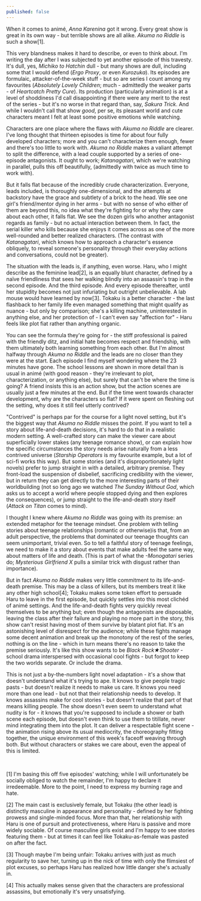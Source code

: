 ```yaml
---
published: false
---
```


When it comes to animé, *Anna Karenina* got it wrong. Every great show is great in its own way - but terrible shows are all alike. *Akuma no Riddle* is such a show[1].

This very blandness makes it hard to describe, or even to think about. I'm writing the day after I was subjected to yet another episode of this travesty. It's dull, yes, *Michiko to Hatchin* dull - but many shows are dull, including some that I would defend (*Ergo Proxy*, or even *Kurozuka*). Its episodes are formulaic, attacker-of-the-week stuff - but so are series I count among my favourites (*Absolutely Lovely Children*; much - admittedly the weaker parts - of *Heartcatch Pretty Cure*).  Its production (particularly animation) is at a level of shoddiness I'd call disappointing if there were any merit to the rest of the series - but it's no worse in that regard than, say, *Sakura Trick*. And while I wouldn't call that show *good*, per se, its pleasant world and cute characters meant I felt at least some positive emotions while watching.

Characters are one place where the flaws with *Akuma no Riddle* are clearer. I've long thought that thirteen episodes is time for about four fully developed characters; more and you can't characterize them enough, fewer and there's too little to work with. *Akuma no Riddle* makes a valiant attempt to split the difference, with a lead couple supported by a series of one-episode antagonists. It ought to work; *Katanagatari*, which we're watching in parallel, pulls this off beautifully, (admittedly with twice as much time to work with).

But it falls flat because of the incredibly crude characterization. Everyone, leads included, is thoroughly one-dimensional, and the attempts at backstory have the grace and subtlety of a brick to the head. We see one girl's friend/mentor dying in her arms - but with no sense of who either of them are beyond this, no idea what they're fighting for or why they care about each other, it falls flat. We see the dozen girls who another antagonist regards as family - but no actual interaction between them. In fact, the serial killer who kills because she enjoys it comes across as one of the more well-rounded and better realized characters. (The contrast with *Katanagatari*, which knows how to approach a character's essence obliquely, to reveal someone's personality through their everyday actions and conversations, could not be greater).

The situation with the leads is, if anything, even worse. Haru, who I might describe as the feminine lead[2], is an equally blunt character, defined by a naïve friendliness that sees her walking blindly into an assassin's trap in the second episode. And the third episode. And every episode thereafter, until her stupidity becomes not just infuriating but outright unbelievable. A lab mouse would have learned by now[3]. Tokaku is a better character - the last flashback to her family life even managed something that might qualify as nuance - but only by comparison; she's a killing machine, uninterested in anything else, and her protection of - I can't even say "affection for" - Haru feels like plot fiat rather than anything organic.

You can see the formula they're going for - the stiff professional is paired with the friendly ditz, and initial hate becomes respect and friendship, with them ultimately both learning something from each other. But I'm almost halfway through *Akuma no Riddle* and the leads are no closer than they were at the start. Each episode I find myself wondering where the 23 minutes have gone. The school lessons are shown in more detail than is usual in animé (with good reason - they're irrelevant to plot, characterization, or anything else), but surely that can't be where the time is going? A friend insists this is an action show, but the action scenes are usually just a few minutes at the end. But if the time went towards character development, why are the characters so flat? If it were spent on fleshing out the setting, why does it still feel utterly contrived? 

"Contrived" is perhaps par for the course for a light novel setting, but it's the biggest way that *Akuma no Riddle* misses the point. If you want to tell a story about life-and-death decisions, it's hard to do that in a realistic modern setting. A well-crafted story can make the viewer care about superficially lower stakes (any teenage romance show), or can explain how the specific circumstances the story needs arise naturally from a less contrived universe (*Starship Operators* is my favourite example, but a lot of sci-fi works this way). But some stories (and it's disproportionately light novels) prefer to jump straight in with a detailed, arbitrary premise. They front-load the suspension of disbelief, sacrificing credibility with the viewer, but in return they can get directly to the more interesting parts of their worldbuilding (not so long ago we watched *The Sunday Without God*, which asks us to accept a world where people stopped dying and then explores the consequences), or jump straight to the life-and-death story itself (*Attack on Titan* comes to mind).

I thought I knew where *Akuma no Riddle* was going with its premise: an extended metaphor for the teenage mindset. One problem with telling stories about teenage relationships (romantic or otherwise)is that, from an adult perspective, the problems that dominated our teenage thoughts can seem unimportant, trivial even. So to tell a faithful story of teenage feelings, we need to make it a story about events that make adults feel the same way, about matters of life and death. (This is part of what the *-Monogatari* series do; *Mysterious Girlfriend X* pulls a similar trick with disgust rather than importance). 

But in fact *Akuma no Riddle* makes very little commitment to its life-and-death premise. This may be a class of killers, but its members treat it like any other high school[4]; Tokaku makes some token effort to persuade Haru to leave in the first episode, but quickly settles into this most clichéd of animé settings. And the life-and-death fights very quickly reveal themselves to be anything but; even though the antagonists are disposable, leaving the class after their failure and playing no more part in the story, this show can't resist having most of them survive by blatant plot fiat. It's an astonishing level of disrespect for the audience; while these fights manage some decent animation and break up the monotony of the rest of the series, nothing is on the line - which in turn means there's no reason to take the premise seriously. It's like this show wants to be *Black Rock★Shooter* - school drama interspersed with occasional cool fights - but forgot to keep the two worlds separate. Or include the drama.

This is not just a by-the-numbers light novel adaptation - it's a show that doesn't understand what it's trying to ape. It knows to give people tragic pasts - but doesn't realize it needs to make us care. It knows you need more than one lead - but not that their relationship needs to develop. It knows assassins make for cool stories - but doesn't realize that part of that means killing people. The show doesn't even seem to understand what nudity is for - it knows that you're supposed to include a shower or bath scene each episode, but doesn't even think to use them to titillate, never mind integrating them into the plot. It can deliver a respectable fight scene - the animation rising above its usual mediocrity, the choreography fitting together, the unique environment of this week's faceoff weaving through both. But without characters or stakes we care about, even the appeal of this is limited.

<br />
<p />

[1] I'm basing this off five episodes' watching; while I will unfortunately be socially obliged to watch the remainder, I'm happy to declare it irredeemable. More to the point, I need to express my burning rage and hate.

[2] The main cast is exclusively female, but Tokaku (the other lead) is distinctly masculine in appearance and personality - defined by her fighting prowess and single-minded focus. More than that, her relationship with Haru is one of pursuit and protectiveness, where Haru is passive and more widely sociable. Of course masculine girls exist and I'm happy to see stories featuring them - but at times it can feel like Tokaku-as-female was pasted on after the fact.

[3] Though maybe I'm being unfair: Tokaku arrives with just as much regularity to save her, turning up in the nick of time with only the flimsiest of plot excuses, so perhaps Haru has realized how little danger she's actually in.

[4] This actually makes sense given that the characters are professional assassins, but emotionally it's very unsatisfying.